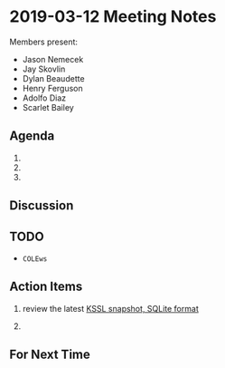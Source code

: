 # 2019-03-12 Meeting Notes


Members present:

 * Jason Nemecek
 * Jay Skovlin
 * Dylan Beaudette
 * Henry Ferguson
 * Adolfo Diaz
 * Scarlet Bailey


## Agenda

  1. 

  2. 

  3.




## Discussion




## TODO

  * `COLEws`


## Action Items

  1. review the latest [KSSL snapshot, SQLite format](https://new.cloudvault.usda.gov/index.php/s/eSoPYbWDBQNX2HP)
  
  2. 
 


## For Next Time


